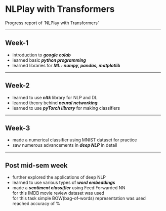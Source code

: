 # NLPlay with Transformers
Progress report of 'NLPlay with Transformers'
<hr>

## Week-1
- introduction to ***google colab***
- learned basic ***python programming***
- learned libraries for ***ML : numpy, pandas, matplotlib***
<hr>

## Week-2
- learned to use ***nltk*** library for NLP and DL
- learned theory behind ***neural networking***
- learned to use ***pyTorch library*** for making classifiers
<hr>

## Week-3
- made a numerical classifier using MNIST dataset for practice
- saw numerous advancements in ***deep NLP*** in detail
<hr>

## Post mid-sem week
- further explored the applications of deep NLP
- learned to use various types of ***word embeddings***
- made a ***sentiment classifier*** using Feed Forwarded NN <br> 
  for this IMDB movie review dataset was used <br>
  for this task simple BOW(bag-of-words) representation was used
  reached accuracy of %
